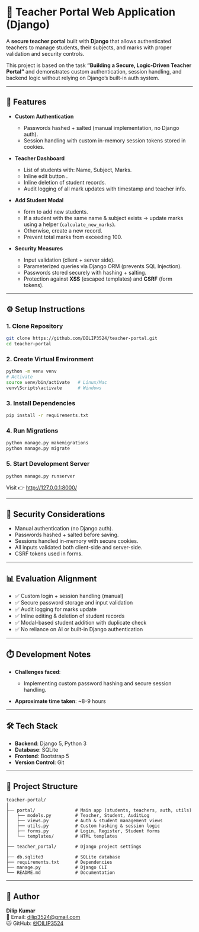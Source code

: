# 📝 Teacher Portal Web Application (Django)

A **secure teacher portal** built with **Django** that allows authenticated teachers to manage students, their subjects, and marks with proper validation and security controls.  

This project is based on the task **“Building a Secure, Logic-Driven Teacher Portal”** and demonstrates custom authentication, session handling, and backend logic without relying on Django’s built-in auth system.  

---

## 🚀 Features
- **Custom Authentication**  
  - Passwords hashed + salted (manual implementation, no Django auth).  
  - Session handling with custom in-memory session tokens stored in cookies.  

- **Teacher Dashboard**  
  - List of students with: Name, Subject, Marks.  
  - Inline edit button .  
  - Inline deletion of student records.  
  - Audit logging of all mark updates with timestamp and teacher info.  

- **Add Student Modal**  
  - form to add new students.  
  - If a student with the same name & subject exists → update marks using a helper (`calculate_new_marks`).  
  - Otherwise, create a new record.  
  - Prevent total marks from exceeding 100.  

- **Security Measures**  
  - Input validation (client + server side).  
  - Parameterized queries via Django ORM (prevents SQL Injection).  
  - Passwords stored securely with hashing + salting.  
  - Protection against **XSS** (escaped templates) and **CSRF** (form tokens).  

---

## ⚙️ Setup Instructions

### 1. Clone Repository
```bash
git clone https://github.com/DILIP3524/teacher-portal.git
cd teacher-portal
```

### 2. Create Virtual Environment
```bash
python -m venv venv
# Activate
source venv/bin/activate   # Linux/Mac
venv\Scripts\activate      # Windows
```

### 3. Install Dependencies
```bash
pip install -r requirements.txt
```

### 4. Run Migrations
```bash
python manage.py makemigrations
python manage.py migrate
```

### 5. Start Development Server
```bash
python manage.py runserver
```

Visit 👉 http://127.0.0.1:8000/  

---

## 📌 Security Considerations
- Manual authentication (no Django auth).  
- Passwords hashed + salted before saving.  
- Sessions handled in-memory with secure cookies.  
- All inputs validated both client-side and server-side.  
- CSRF tokens used in forms.

---

## 📊 Evaluation Alignment
- ✅ Custom login + session handling (manual)  
- ✅ Secure password storage and input validation  
- ✅ Audit logging for marks update  
- ✅ Inline editing & deletion of student records  
- ✅ Modal-based student addition with duplicate check  
- ✅ No reliance on AI or built-in Django authentication  

---

## ⏱️ Development Notes
- **Challenges faced**:  

  - Implementing custom password hashing and secure session handling.  
 

- **Approximate time taken**: ~8-9 hours  

---

## 🛠️ Tech Stack
- **Backend**: Django 5, Python 3  
- **Database**: SQLite
- **Frontend**: Bootstrap 5
- **Version Control**: Git  

---

## 📂 Project Structure

```
teacher-portal/
│
├── portal/               # Main app (students, teachers, auth, utils)
│   ├── models.py         # Teacher, Student, AuditLog
│   ├── views.py          # Auth & student management views
│   ├── utils.py          # Custom hashing & session logic
│   ├── forms.py          # Login, Register, Student forms
│   └── templates/        # HTML templates
│
├── teacher_portal/       # Django project settings
│
├── db.sqlite3            # SQLite database
├── requirements.txt      # Dependencies
├── manage.py             # Django CLI
└── README.md             # Documentation
```

---

## 👤 Author
**Dilip Kumar**  
📧 Email: dilip3524@gmail.com  
🐱 GitHub: [@DILIP3524](https://github.com/DILIP3524)  
